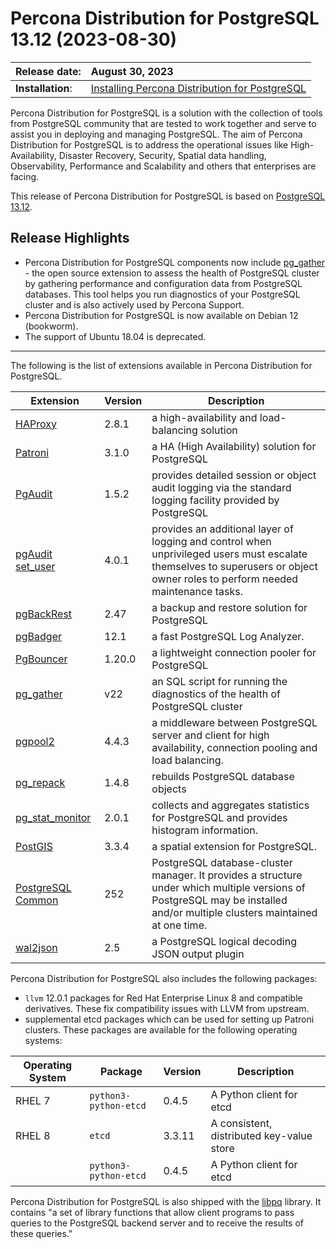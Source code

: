 # Percona Distribution for PostgreSQL 13.12 (2023-08-30)

| Release date:     | August 30, 2023      |
|:------------------|:----------------------|
| **Installation**: | [Installing Percona Distribution for PostgreSQL](installing.md) |

Percona Distribution for PostgreSQL is a solution with the collection of tools from PostgreSQL community that are tested to work together and serve to assist you in deploying and managing PostgreSQL. The aim of Percona Distribution for PostgreSQL is to address the operational issues like High-Availability, Disaster Recovery, Security, Spatial data handling, Observability, Performance and Scalability and others that enterprises are facing.

This release of Percona Distribution for PostgreSQL is based on [PostgreSQL 13.12](https://www.postgresql.org/docs/13/release-13-12.html).

## Release Highlights

* Percona Distribution for PostgreSQL components now include [pg_gather](https://github.com/jobinau/pg_gather) - the open source extension to assess the health of PostgreSQL cluster by gathering performance and configuration data from PostgreSQL databases. This tool helps you run diagnostics of your PostgreSQL cluster and is also actively used by Percona Support.
* Percona Distribution for PostgreSQL is now available on Debian 12 (bookworm).
* The support of Ubuntu 18.04 is deprecated.

----------------------------------------------------------------------------

The following is the list of extensions available in Percona Distribution for PostgreSQL.

| Extension           | Version        | Description                  |
| ------------------- | -------------- | ---------------------------- |
|[HAProxy](http://www.haproxy.org/) | 2.8.1 | a high-availability and load-balancing solution |
| [Patroni](https://patroni.readthedocs.io/en/latest/) | 3.1.0 | a HA (High Availability) solution for PostgreSQL |
| [PgAudit](https://www.pgaudit.org/)             | 1.5.2   | provides detailed session or object audit logging via the standard logging facility provided by PostgreSQL                |
| [pgAudit set_user](https://github.com/pgaudit/set_user)| 4.0.1 | provides an additional layer of logging and control when unprivileged users must escalate themselves to superusers or object owner roles to perform needed maintenance tasks.|
| [pgBackRest](https://pgbackrest.org/)           | 2.47    | a backup and restore solution for PostgreSQL       |
|[pgBadger](https://github.com/darold/pgbadger)   | 12.1     | a fast PostgreSQL Log Analyzer.|
|[PgBouncer](https://www.pgbouncer.org/)          |1.20.0    | a lightweight connection pooler for PostgreSQL|
| [pg_gather](https://github.com/jobinau/pg_gather)| v22     | an SQL script for running the diagnostics of the health of PostgreSQL cluster |
| [pgpool2](https://git.postgresql.org/gitweb/?p=pgpool2.git;a=summary) | 4.4.3 | a middleware between PostgreSQL server and client for high availability, connection pooling and load balancing.|
| [pg_repack](https://github.com/reorg/pg_repack) | 1.4.8   | rebuilds PostgreSQL database objects           |
| [pg_stat_monitor](https://github.com/percona/pg_stat_monitor)|2.0.1 | collects and aggregates statistics for PostgreSQL and provides histogram information.|
| [PostGIS](https://github.com/postgis/postgis) | 3.3.4 | a spatial extension for PostgreSQL.|
| [PostgreSQL Common](https://salsa.debian.org/postgresql/postgresql-common)| 252 | PostgreSQL database-cluster manager. It provides a structure under which multiple versions of PostgreSQL may be installed and/or multiple clusters maintained at one time.|
|[wal2json](https://github.com/eulerto/wal2json)  |2.5       | a PostgreSQL logical decoding JSON output plugin|

Percona Distribution for PostgreSQL also includes the following packages:

- `llvm` 12.0.1 packages for Red Hat Enterprise Linux 8  and compatible derivatives. These fix compatibility issues with LLVM from upstream. 
- supplemental etcd packages which can be used for setting up Patroni clusters. These packages are available for the following operating systems:

|  Operating System   |Package               | Version | Description        |
| ------------------- | ---------------------| --------| -------------------|
| RHEL 7              |`python3-python-etcd` | 0.4.5   | A Python client for etcd
| RHEL 8              | `etcd`               | 3.3.11  | A consistent, distributed key-value store|
|                     | `python3-python-etcd`| 0.4.5   | A Python client for etcd     |


                                                      
Percona Distribution for PostgreSQL is also shipped with the [libpq](https://www.postgresql.org/docs/13/libpq.html) library. It contains "a set of
library functions that allow client programs to pass queries to the PostgreSQL
backend server and to receive the results of these queries." 
